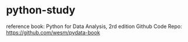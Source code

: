 # python-study
reference book: Python for Data Analysis, 2rd edition
Github Code Repo: https://github.com/wesm/pydata-book
